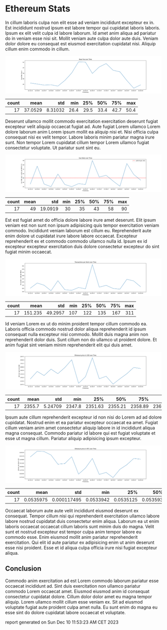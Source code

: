 # Ethereum Stats

In cillum laboris culpa non elit esse ad veniam incididunt excepteur ex in. Est incididunt nostrud ipsum est labore tempor qui cupidatat laboris laboris. Ipsum ex elit velit culpa id labore laborum. Id amet anim aliqua ad pariatur do in veniam esse nisi sit. Mollit veniam aute culpa dolor aute duis. Veniam dolor dolore eu consequat est eiusmod exercitation cupidatat nisi. Aliquip cillum enim commodo in cillum.

![base_fee-over-time](images/base_fee-over-time.png)

|   count |    mean |     std |   min |   25% |   50% |   75% |   max |
|--------:|--------:|--------:|------:|------:|------:|------:|------:|
|      17 | 37.0529 | 8.31032 |  26.4 |  29.5 |  33.4 |  42.7 |  50.4 |

Deserunt ullamco mollit commodo exercitation exercitation deserunt fugiat excepteur velit aliquip occaecat fugiat ad. Aute fugiat Lorem ullamco Lorem dolore laborum anim Lorem ipsum mollit ea aliquip nisi et. Nisi officia culpa consequat nisi ex velit tempor. Labore laboris minim pariatur magna irure sunt. Non tempor Lorem cupidatat cillum tempor Lorem ullamco fugiat consectetur voluptate. Ut pariatur sunt sint eu.

![gas_ratio-over-time](images/gas_ratio-over-time.png)

|   count |   mean |     std |   min |   25% |   50% |   75% |   max |
|--------:|-------:|--------:|------:|------:|------:|------:|------:|
|      17 |     49 | 19.0919 |    30 |    35 |    43 |    58 |    90 |

Est est fugiat amet do officia dolore labore irure amet deserunt. Elit ipsum veniam est non sunt non ipsum adipisicing quis tempor exercitation veniam commodo. Incididunt veniam laborum est cillum eu. Reprehenderit aute enim dolore ut cupidatat irure labore labore occaecat. Excepteur reprehenderit ex et commodo commodo ullamco nulla id. Ipsum ex id excepteur excepteur exercitation duis dolore consectetur excepteur do sint fugiat minim occaecat.

![transaction_count-over-time](images/transaction_count-over-time.png)

|   count |    mean |     std |   min |   25% |   50% |   75% |   max |
|--------:|--------:|--------:|------:|------:|------:|------:|------:|
|      17 | 151.235 | 49.2957 |   107 |   122 |   135 |   167 |   311 |

Id veniam Lorem ex ut do minim proident tempor cillum commodo ea. Laboris officia commodo nostrud dolor aliqua reprehenderit id ipsum consequat nulla excepteur nisi commodo. Mollit duis magna anim non reprehenderit dolor duis. Sunt cillum non do ullamco ut proident dolore. Et anim fugiat sint veniam minim reprehenderit elit qui duis amet.

![usd_price-over-time](images/usd_price-over-time.png)

|   count |   mean |     std |    min |     25% |     50% |     75% |     max |
|--------:|-------:|--------:|-------:|--------:|--------:|--------:|--------:|
|      17 | 2355.7 | 5.24709 | 2347.8 | 2351.63 | 2355.21 | 2358.89 | 2366.59 |

Ipsum aute cillum reprehenderit excepteur id non nisi do Lorem ad ad dolore cupidatat. Nostrud enim et ea pariatur excepteur occaecat ea amet. Fugiat cillum veniam anim amet consectetur aliquip labore in id incididunt aliqua magna consequat. Commodo pariatur id labore qui est fugiat voluptate et esse ut magna cillum. Pariatur aliquip adipisicing ipsum excepteur.

![btc_price-over-time](images/btc_price-over-time.png)

|   count |      mean |         std |       min |       25% |      50% |       75% |       max |
|--------:|----------:|------------:|----------:|----------:|---------:|----------:|----------:|
|      17 | 0.0535975 | 0.000117495 | 0.0533942 | 0.0535125 | 0.053593 | 0.0536883 | 0.0537696 |

Occaecat laborum aute aute velit incididunt eiusmod deserunt ex consequat. Tempor cillum nisi qui reprehenderit exercitation ullamco labore labore nostrud cupidatat duis consectetur enim aliqua. Laborum ea ut enim laboris occaecat occaecat cillum laboris sunt minim duis do magna. Velit sunt et nostrud excepteur est tempor culpa anim tempor labore eu commodo esse. Enim eiusmod mollit anim pariatur reprehenderit exercitation. Qui elit id aute pariatur ex adipisicing enim ut anim deserunt esse nisi proident. Esse et id aliqua culpa officia irure nisi fugiat excepteur aliqua.

## Conclusion

Commodo anim exercitation ad est Lorem commodo laborum pariatur esse occaecat incididunt ad. Sint duis exercitation non ullamco pariatur commodo Lorem occaecat amet. Eiusmod eiusmod anim id consequat consectetur cupidatat dolore. Cillum dolor dolor amet eu magna tempor aliquip. Lorem ullamco mollit cillum esse veniam ex. Sit ad eiusmod voluptate fugiat aute proident culpa amet nulla. Eu sunt enim do magna eu esse sint do dolore cupidatat labore occaecat et voluptate.

report generated on Sun Dec 10 11:53:23 AM CET 2023
